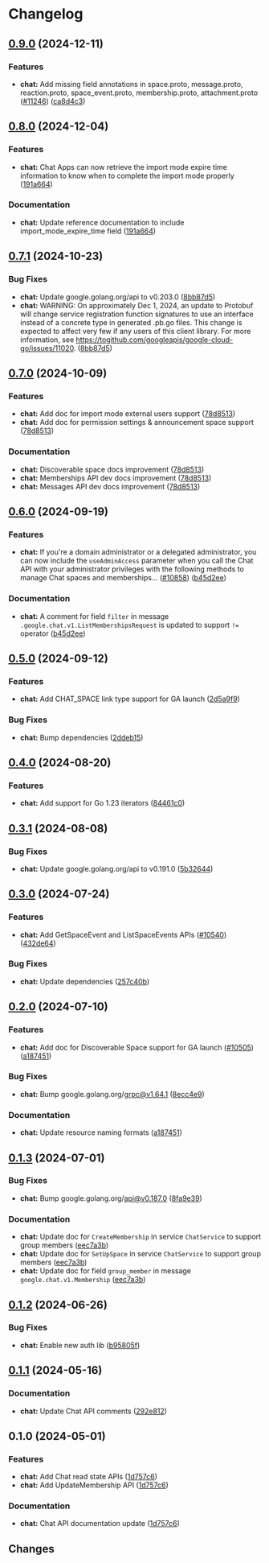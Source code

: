 # Changelog

## [0.9.0](https://github.com/googleapis/google-cloud-go/compare/chat/v0.8.0...chat/v0.9.0) (2024-12-11)


### Features

* **chat:** Add missing field annotations in space.proto, message.proto, reaction.proto, space_event.proto, membership.proto, attachment.proto ([#11246](https://github.com/googleapis/google-cloud-go/issues/11246)) ([ca8d4c3](https://github.com/googleapis/google-cloud-go/commit/ca8d4c36476b2834fca7500368a3f09bea12bd08))

## [0.8.0](https://github.com/googleapis/google-cloud-go/compare/chat/v0.7.1...chat/v0.8.0) (2024-12-04)


### Features

* **chat:** Chat Apps can now retrieve the import mode expire time information to know when to complete the import mode properly ([191a664](https://github.com/googleapis/google-cloud-go/commit/191a6643252221a2d6947d85aea7f31bae17cec6))


### Documentation

* **chat:** Update reference documentation to include import_mode_expire_time field ([191a664](https://github.com/googleapis/google-cloud-go/commit/191a6643252221a2d6947d85aea7f31bae17cec6))

## [0.7.1](https://github.com/googleapis/google-cloud-go/compare/chat/v0.7.0...chat/v0.7.1) (2024-10-23)


### Bug Fixes

* **chat:** Update google.golang.org/api to v0.203.0 ([8bb87d5](https://github.com/googleapis/google-cloud-go/commit/8bb87d56af1cba736e0fe243979723e747e5e11e))
* **chat:** WARNING: On approximately Dec 1, 2024, an update to Protobuf will change service registration function signatures to use an interface instead of a concrete type in generated .pb.go files. This change is expected to affect very few if any users of this client library. For more information, see https://togithub.com/googleapis/google-cloud-go/issues/11020. ([8bb87d5](https://github.com/googleapis/google-cloud-go/commit/8bb87d56af1cba736e0fe243979723e747e5e11e))

## [0.7.0](https://github.com/googleapis/google-cloud-go/compare/chat/v0.6.0...chat/v0.7.0) (2024-10-09)


### Features

* **chat:** Add doc for import mode external users support ([78d8513](https://github.com/googleapis/google-cloud-go/commit/78d8513f7e31c6ef118bdfc784049b8c7f1e3249))
* **chat:** Add doc for permission settings & announcement space support ([78d8513](https://github.com/googleapis/google-cloud-go/commit/78d8513f7e31c6ef118bdfc784049b8c7f1e3249))


### Documentation

* **chat:** Discoverable space docs improvement ([78d8513](https://github.com/googleapis/google-cloud-go/commit/78d8513f7e31c6ef118bdfc784049b8c7f1e3249))
* **chat:** Memberships API dev docs improvement ([78d8513](https://github.com/googleapis/google-cloud-go/commit/78d8513f7e31c6ef118bdfc784049b8c7f1e3249))
* **chat:** Messages API dev docs improvement ([78d8513](https://github.com/googleapis/google-cloud-go/commit/78d8513f7e31c6ef118bdfc784049b8c7f1e3249))

## [0.6.0](https://github.com/googleapis/google-cloud-go/compare/chat/v0.5.0...chat/v0.6.0) (2024-09-19)


### Features

* **chat:** If you're a domain administrator or a delegated administrator, you can now include the `useAdminAccess` parameter when you call the Chat API with your administrator privileges with the following methods to manage Chat spaces and memberships... ([#10858](https://github.com/googleapis/google-cloud-go/issues/10858)) ([b45d2ee](https://github.com/googleapis/google-cloud-go/commit/b45d2ee9488b74505c045d009835875e3e2291fe))


### Documentation

* **chat:** A comment for field `filter` in message `.google.chat.v1.ListMembershipsRequest` is updated to support `!=` operator ([b45d2ee](https://github.com/googleapis/google-cloud-go/commit/b45d2ee9488b74505c045d009835875e3e2291fe))

## [0.5.0](https://github.com/googleapis/google-cloud-go/compare/chat/v0.4.0...chat/v0.5.0) (2024-09-12)


### Features

* **chat:** Add CHAT_SPACE link type support for GA launch ([2d5a9f9](https://github.com/googleapis/google-cloud-go/commit/2d5a9f9ea9a31e341f9a380ae50a650d48c29e99))


### Bug Fixes

* **chat:** Bump dependencies ([2ddeb15](https://github.com/googleapis/google-cloud-go/commit/2ddeb1544a53188a7592046b98913982f1b0cf04))

## [0.4.0](https://github.com/googleapis/google-cloud-go/compare/chat/v0.3.1...chat/v0.4.0) (2024-08-20)


### Features

* **chat:** Add support for Go 1.23 iterators ([84461c0](https://github.com/googleapis/google-cloud-go/commit/84461c0ba464ec2f951987ba60030e37c8a8fc18))

## [0.3.1](https://github.com/googleapis/google-cloud-go/compare/chat/v0.3.0...chat/v0.3.1) (2024-08-08)


### Bug Fixes

* **chat:** Update google.golang.org/api to v0.191.0 ([5b32644](https://github.com/googleapis/google-cloud-go/commit/5b32644eb82eb6bd6021f80b4fad471c60fb9d73))

## [0.3.0](https://github.com/googleapis/google-cloud-go/compare/chat/v0.2.0...chat/v0.3.0) (2024-07-24)


### Features

* **chat:** Add GetSpaceEvent and ListSpaceEvents APIs ([#10540](https://github.com/googleapis/google-cloud-go/issues/10540)) ([432de64](https://github.com/googleapis/google-cloud-go/commit/432de6473f74860812871ebc3ab930f04c0a65a8))


### Bug Fixes

* **chat:** Update dependencies ([257c40b](https://github.com/googleapis/google-cloud-go/commit/257c40bd6d7e59730017cf32bda8823d7a232758))

## [0.2.0](https://github.com/googleapis/google-cloud-go/compare/chat/v0.1.3...chat/v0.2.0) (2024-07-10)


### Features

* **chat:** Add doc for Discoverable Space support for GA launch ([#10505](https://github.com/googleapis/google-cloud-go/issues/10505)) ([a187451](https://github.com/googleapis/google-cloud-go/commit/a187451a912835703078e5b6a339c514edebe5de))


### Bug Fixes

* **chat:** Bump google.golang.org/grpc@v1.64.1 ([8ecc4e9](https://github.com/googleapis/google-cloud-go/commit/8ecc4e9622e5bbe9b90384d5848ab816027226c5))


### Documentation

* **chat:** Update resource naming formats ([a187451](https://github.com/googleapis/google-cloud-go/commit/a187451a912835703078e5b6a339c514edebe5de))

## [0.1.3](https://github.com/googleapis/google-cloud-go/compare/chat/v0.1.2...chat/v0.1.3) (2024-07-01)


### Bug Fixes

* **chat:** Bump google.golang.org/api@v0.187.0 ([8fa9e39](https://github.com/googleapis/google-cloud-go/commit/8fa9e398e512fd8533fd49060371e61b5725a85b))


### Documentation

* **chat:** Update doc for `CreateMembership` in service `ChatService` to support group members ([eec7a3b](https://github.com/googleapis/google-cloud-go/commit/eec7a3b5c00fc18076f410ddc4910cdcc61c702c))
* **chat:** Update doc for `SetUpSpace` in service `ChatService` to support group members ([eec7a3b](https://github.com/googleapis/google-cloud-go/commit/eec7a3b5c00fc18076f410ddc4910cdcc61c702c))
* **chat:** Update doc for field `group_member` in message `google.chat.v1.Membership` ([eec7a3b](https://github.com/googleapis/google-cloud-go/commit/eec7a3b5c00fc18076f410ddc4910cdcc61c702c))

## [0.1.2](https://github.com/googleapis/google-cloud-go/compare/chat/v0.1.1...chat/v0.1.2) (2024-06-26)


### Bug Fixes

* **chat:** Enable new auth lib ([b95805f](https://github.com/googleapis/google-cloud-go/commit/b95805f4c87d3e8d10ea23bd7a2d68d7a4157568))

## [0.1.1](https://github.com/googleapis/google-cloud-go/compare/chat/v0.1.0...chat/v0.1.1) (2024-05-16)


### Documentation

* **chat:** Update Chat API comments ([292e812](https://github.com/googleapis/google-cloud-go/commit/292e81231b957ae7ac243b47b8926564cee35920))

## 0.1.0 (2024-05-01)


### Features

* **chat:** Add Chat read state APIs ([1d757c6](https://github.com/googleapis/google-cloud-go/commit/1d757c66478963d6cbbef13fee939632c742759c))
* **chat:** Add UpdateMembership API ([1d757c6](https://github.com/googleapis/google-cloud-go/commit/1d757c66478963d6cbbef13fee939632c742759c))


### Documentation

* **chat:** Chat API documentation update ([1d757c6](https://github.com/googleapis/google-cloud-go/commit/1d757c66478963d6cbbef13fee939632c742759c))

## Changes
